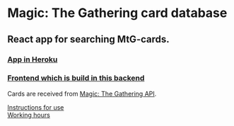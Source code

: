 # Magic: The Gathering card database

## React app for searching MtG-cards.

### [App in Heroku](https://mtg-card-database.herokuapp.com/)
### [Frontend which is build in this backend](https://github.com/villeverkkonen/mtg-database-frontend)

Cards are received from [Magic: The Gathering API](https://docs.magicthegathering.io/).

[Instructions for use](documentation/instructions.md)
<br />
[Working hours](documentation/workinghours.md)